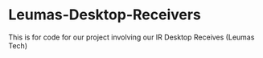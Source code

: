 # Leumas-Desktop-Receivers
This is for code for our project involving our IR Desktop Receives (Leumas Tech)
